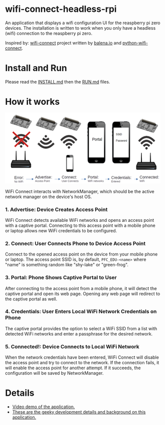 # wifi-connect-headless-rpi
An application that displays a wifi configuration UI for the reaspberry pi zero devices.   The installation is written to work when you only have a headless (wifi) connection to the reaspberry pi zero.    

Inspired by: [wifi-connect](https://github.com/balena-io/wifi-connect) project written by [balena.io](https://www.balena.io/) and [python-wifi-connect](https://github.com/OpenAgricultureFoundation/python-wifi-connect).

# Install and Run

Please read the [INSTALL.md](INSTALL.md) then the [RUN.md](RUN.md) files.

# How it works
![How it works](./docs/images/how-it-works.png?raw=true)

WiFi Connect interacts with NetworkManager, which should be the active network manager on the device's host OS.

### 1. Advertise: Device Creates Access Point

WiFi Connect detects available WiFi networks and opens an access point with a captive portal. Connecting to this access point with a mobile phone or laptop allows new WiFi credentials to be configured.

### 2. Connect: User Connects Phone to Device Access Point

Connect to the opened access point on the device from your mobile phone or laptop. The access point SSID is, by default, `PFC_EDU-<name>` where "name" is something random like "shy-lake" or "green-frog". 

### 3. Portal: Phone Shows Captive Portal to User

After connecting to the access point from a mobile phone, it will detect the captive portal and open its web page. Opening any web page will redirect to the captive portal as well.

### 4. Credentials: User Enters Local WiFi Network Credentials on Phone

The captive portal provides the option to select a WiFi SSID from a list with detected WiFi networks and enter a passphrase for the desired network.

### 5. Connected!: Device Connects to Local WiFi Network

When the network credentials have been entered, WiFi Connect will disable the access point and try to connect to the network. If the connection fails, it will enable the access point for another attempt. If it succeeds, the configuration will be saved by NetworkManager.

# Details
* [Video demo of the application.](https://www.youtube.com/watch?v=TN7jXMmKV50)
* [These are the geeky development details and background on this application.](docs/details.md)



